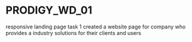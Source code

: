 # PRODIGY_WD_01
responsive landing page task 1
created a website page for company who provides a industry solutions for their clients and users 

